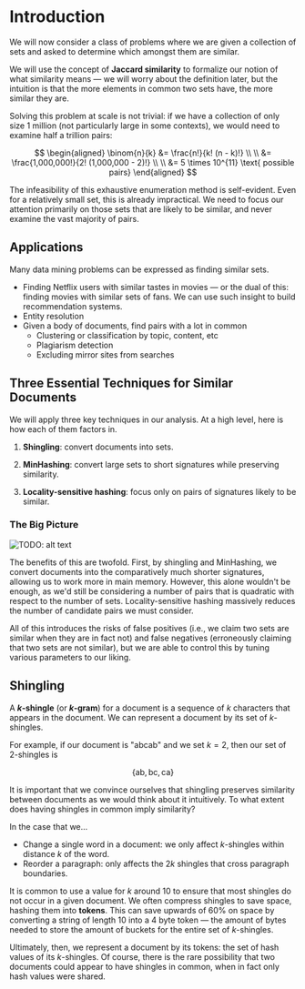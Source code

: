 # Introduction

We will now consider a class of problems where we are given a collection of sets and asked to determine which amongst them are similar.

We will use the concept of <b>Jaccard similarity</b> to formalize our notion of what similarity means &mdash; we will worry about the definition later, but the intuition is that the more elements in common two sets have, the more similar they are.

Solving this problem at scale is not trivial: if we have a collection of only size 1 million (not particularly large in some contexts), we would need to examine half a trillion pairs:

$$ \begin{aligned}
  \binom{n}{k} &= \frac{n!}{k! (n - k)!} \\
  \\
  &= \frac{1,000,000!}{2! (1,000,000 - 2)!} \\
  \\
  &= 5 \times 10^{11} \text{ possible pairs}
\end{aligned} $$

The infeasibility of this exhaustive enumeration method is self-evident. Even for a relatively small set, this is already impractical. We need to focus our attention primarily on those sets that are likely to be similar, and never examine the vast majority of pairs.


## Applications

Many data mining problems can be expressed as finding similar sets.

- Finding Netflix users with similar tastes in movies &mdash; or the dual of this: finding movies with similar sets of fans. We can use such insight to build recommendation systems.
- Entity resolution
- Given a body of documents, find pairs with a lot in common
  - Clustering or classification by topic, content, etc
  - Plagiarism detection
  - Excluding mirror sites from searches


## Three Essential Techniques for Similar Documents

We will apply three key techniques in our analysis. At a high level, here is how each of them factors in.

1) <b>Shingling</b>: convert documents into sets.

2) <b>MinHashing</b>: convert large sets to short signatures while preserving similarity.

3) <b>Locality-sensitive hashing</b>: focus only on pairs of signatures likely to be similar.

### The Big Picture

![TODO: alt text](https://i.gyazo.com/8866764a78b5e26e93d44fdd914ac574.png)

The benefits of this are twofold. First, by shingling and MinHashing, we convert documents into the comparatively much shorter signatures, allowing us to work more in main memory. However, this alone wouldn't be enough, as we'd still be considering a number of pairs that is quadratic with respect to the number of sets. Locality-sensitive hashing massively reduces the number of candidate pairs we must consider.

All of this introduces the risks of false positives (i.e., we claim two sets are similar when they are in fact not) and false negatives (erroneously claiming that two sets are not similar), but we are able to control this by tuning various parameters to our liking.


## Shingling

A <b><i>k</i>-shingle</b> (or <b><i>k</i>-gram</b>) for a document is a sequence of $k$ characters that appears in the document. We can represent a document by its set of <i>k</i>-shingles.

For example, if our document is "abcab" and we set $k=2$, then our set of 2-shingles is

$$ \{\text{ab}, \text{bc}, \text{ca}\}$$

It is important that we convince ourselves that shingling preserves similarity between documents as we would think about it intuitively. To what extent does having shingles in common imply similarity?

In the case that we...
- Change a single word in a document: we only affect <i>k</i>-shingles within distance $k$ of the word.
- Reorder a paragraph: only affects the $2k$ shingles that cross paragraph boundaries.

It is common to use a value for $k$ around 10 to ensure that most shingles do not occur in a given document. We often compress shingles to save space, hashing them into <b>tokens</b>. This can save upwards of 60% on space by converting a string of length 10 into a 4 byte token &mdash; the amount of bytes needed to store the amount of buckets for the entire set of <i>k</i>-shingles.

Ultimately, then, we represent a document by its tokens: the set of hash values of its <i>k</i>-shingles. Of course, there is the rare possibility that two documents could appear to have shingles in common, when in fact only hash values were shared.
